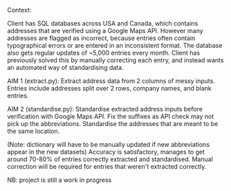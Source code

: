 Context:


Client has SQL databases across USA and Canada, which contains addresses that are verified using a Google Maps API.
However many addresses are flagged as incorrect, because entries often contain typographical errors or are entered in an inconsistent format.
The database also gets regular updates of ~5,000 entries every month.
Client has previously solved this by manually correcting each entry, and instead wants an automated way of standardising data.

AIM 1 (extract.py): Extract address data from 2 columns of messy inputs. Entries include addresses split over 2 rows, company names, and blank entries.

AIM 2 (standardise.py): Standardise extracted address inputs before verification with Google Maps API. Fix the suffixes as API check may not pick up the abbreviations.
Standardise the addresses that are meant to be the same location.

(Note: dictionary will have to be manually updated if new abbreviations appear in the new datasets)
Accuracy is satisfactory, manages to get around 70-80% of entries correctly extracted and standardised. Manual correction will be required for entries that weren't extracted correctly.


NB: project is still a work in progress
